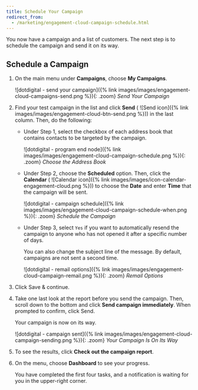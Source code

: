```yaml
---
title: Schedule Your Campaign
redirect_from:
  - /marketing/engagement-cloud-campaign-schedule.html
---
```


You now have a campaign and a list of customers. The next step is to schedule the campaign and send it on its way.

## Schedule a Campaign

1. On the main menu under **Campaigns**, choose **My Campaigns**.

    ![dotdigital - send your campaign]({% link images/images/engagement-cloud-campaigns-send.png %}){: .zoom}
    _Send Your Campaign_

1. Find your test campaign in the list and click **Send** ( ![Send icon]({% link images/images/engagement-cloud-btn-send.png %})) in the last column. Then, do the following:

    - Under Step 1, select the checkbox of each address book that contains contacts to be targeted by the campaign.

        ![dotdigital - program end node]({% link images/images/engagement-cloud-campaign-schedule.png %}){: .zoom}
        _Choose the Address Book_

    - Under Step 2, choose the **Scheduled** option. Then, click the **Calendar** ( ![Calendar icon]({% link images/images/icon-calendar-engagement-cloud.png %})) to choose the **Date** and enter **Time** that the campaign will be sent.

        ![dotdigital - campaign schedule]({% link images/images/engagement-cloud-campaign-schedule-when.png %}){: .zoom}
        _Schedule the Campaign_

    - Under Step 3, select `Yes` if you want to automatically resend the campaign to anyone who has not opened it after a specific number of days.

      You can also change the subject line of the message. By default, campaigns are not sent a second time.

        ![dotdigital - remail options]({% link images/images/engagement-cloud-campaign-remail.png %}){: .zoom}
        _Remail Options_

1. Click <span class="btn">Save & continue</span>.

1. Take one last look at the report before you send the campaign. Then, scroll down to the bottom and click **Send campaign immediately**. When prompted to confirm, click <span class="btn">Send</span>.

   Your campaign is now on its way.

    ![dotdigital - campaign sent]({% link images/images/engagement-cloud-campaign-sending.png %}){: .zoom}
    _Your Campaign Is On Its Way_

1. To see the results, click **Check out the campaign report**.

1. On the menu, choose **Dashboard** to see your progress.

   You have completed the first four tasks, and a notification is waiting for you in the upper-right corner.
